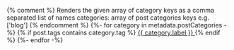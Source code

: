 {% comment %}
Renders the given array of category keys as a comma separated list of names
categories: array of post categories keys e.g. ['blog']
{% endcomment %}
{%- for category in metadata.postCategories -%}
{% if post.tags contains category.tag %}
<a href="/posts/{{ category.tag }}/" class="category-link tag is-accent">
{{ category.label }}
</a>
{% endif %}
{%- endfor -%}
